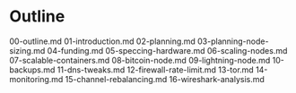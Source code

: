 # Outline

00-outline.md
01-introduction.md
02-planning.md
03-planning-node-sizing.md
04-funding.md
05-speccing-hardware.md
06-scaling-nodes.md
07-scalable-containers.md
08-bitcoin-node.md
09-lightning-node.md
10-backups.md
11-dns-tweaks.md
12-firewall-rate-limit.md
13-tor.md
14-monitoring.md
15-channel-rebalancing.md
16-wireshark-analysis.md
